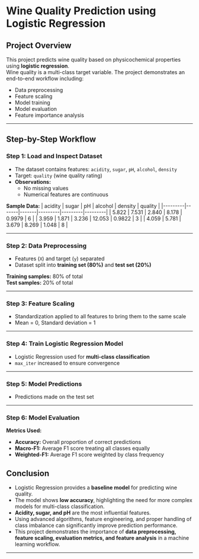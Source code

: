 # Wine Quality Prediction using Logistic Regression

## Project Overview
This project predicts wine quality based on physicochemical properties using **logistic regression**.  
Wine quality is a multi-class target variable. The project demonstrates an end-to-end workflow including:

- Data preprocessing  
- Feature scaling  
- Model training  
- Model evaluation  
- Feature importance analysis  

---

## Step-by-Step Workflow

### Step 1: Load and Inspect Dataset
- The dataset contains features: `acidity`, `sugar`, `pH`, `alcohol`, `density`  
- Target: `quality` (wine quality rating)  
- **Observations:**
  - No missing values  
  - Numerical features are continuous  

**Sample Data:**
| acidity | sugar | pH    | alcohol | density | quality |
|---------|-------|-------|---------|---------|---------|
| 5.822   | 7.531 | 2.840 | 8.178   | 0.9979  | 6       |
| 3.959   | 1.871 | 3.236 | 12.053  | 0.9822  | 3       |
| 4.059   | 5.781 | 3.679 | 8.269   | 1.048   | 8       |

---

### Step 2: Data Preprocessing
- Features (`X`) and target (`y`) separated  
- Dataset split into **training set (80%)** and **test set (20%)**

**Training samples:** 80% of total  
**Test samples:** 20% of total  

---

### Step 3: Feature Scaling
- Standardization applied to all features to bring them to the same scale  
- Mean = 0, Standard deviation = 1  

---

### Step 4: Train Logistic Regression Model
- Logistic Regression used for **multi-class classification**  
- `max_iter` increased to ensure convergence  

---

### Step 5: Model Predictions
- Predictions made on the test set  

---

### Step 6: Model Evaluation
**Metrics Used:**
- **Accuracy:** Overall proportion of correct predictions  
- **Macro-F1:** Average F1 score treating all classes equally  
- **Weighted-F1:** Average F1 score weighted by class frequency

## Conclusion
- Logistic Regression provides a **baseline model** for predicting wine quality.  
- The model shows **low accuracy**, highlighting the need for more complex models for multi-class classification.  
- **Acidity, sugar, and pH** are the most influential features.  
- Using advanced algorithms, feature engineering, and proper handling of class imbalance can significantly improve prediction performance.  
- This project demonstrates the importance of **data preprocessing, feature scaling, evaluation metrics, and feature analysis** in a machine learning workflow.

---
